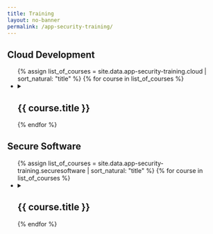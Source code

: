 ```yaml
---
title: Training
layout: no-banner
permalink: /app-security-training/
---
```


## Cloud Development

<p>
	<ul class="list-unstyled">
	{% assign list_of_courses = site.data.app-security-training.cloud | sort_natural: "title" %}
	{% for course in list_of_courses %}
	  <li>
	  <details>
		<summary>
		  <h2 class="h3" id="{{ course.title | slugify }}">{{ course.title }}</h2>
		</summary>
		{{ course.details }}
	  </details>
	  </li>
	{% endfor %}
	</ul>
</p>

## Secure Software

<p>
	<ul class="list-unstyled">
	{% assign list_of_courses = site.data.app-security-training.securesoftware | sort_natural: "title" %}
	{% for course in list_of_courses %}
	  <li>
	  <details>
		<summary>
		  <h2 class="h3" id="{{ course.title | slugify }}">{{ course.title }}</h2>
		</summary>
		{{ course.details }}
	  </details>
	  </li>
	{% endfor %}
	</ul>
</p>

